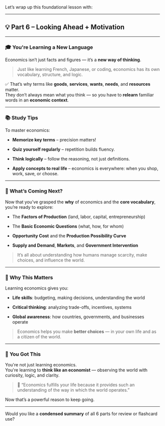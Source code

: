 Let’s wrap up this foundational lesson with:

---

## 💡 **Part 6 – Looking Ahead + Motivation**

---

### 🎓 **You're Learning a New Language**

Economics isn’t just facts and figures — it’s a **new way of thinking**.

> Just like learning French, Japanese, or coding, economics has its own vocabulary, structure, and logic.

✅ That’s why terms like **goods**, **services**, **wants**, **needs**, and **resources** matter.  
They don’t always mean what you think — so you have to **relearn** familiar words in an **economic context**.

---

### 📚 **Study Tips**

To master economics:

- **Memorize key terms** – precision matters!
    
- **Quiz yourself regularly** – repetition builds fluency.
    
- **Think logically** – follow the reasoning, not just definitions.
    
- **Apply concepts to real life** – economics is everywhere: when you shop, work, save, or choose.
    

---

### 🔮 **What’s Coming Next?**

Now that you’ve grasped the **why** of economics and the **core vocabulary**, you’re ready to explore:

- The **Factors of Production** (land, labor, capital, entrepreneurship)
    
- The **Basic Economic Questions** (what, how, for whom)
    
- **Opportunity Cost** and the **Production Possibility Curve**
    
- **Supply and Demand**, **Markets**, and **Government Intervention**
    

> It’s all about understanding how humans manage scarcity, make choices, and influence the world.

---

### 🌟 **Why This Matters**

Learning economics gives you:

- **Life skills**: budgeting, making decisions, understanding the world
    
- **Critical thinking**: analyzing trade-offs, incentives, systems
    
- **Global awareness**: how countries, governments, and businesses operate
    

> Economics helps you make **better choices** — in your own life and as a citizen of the world.

---

### 🙌 **You Got This**

You're not just learning economics.  
You're learning to **think like an economist** — observing the world with curiosity, logic, and clarity.

> 💬 “Economics fulfills your life because it provides such an understanding of the way in which the world operates.”

Now that’s a powerful reason to keep going.

---

Would you like a **condensed summary** of all 6 parts for review or flashcard use?